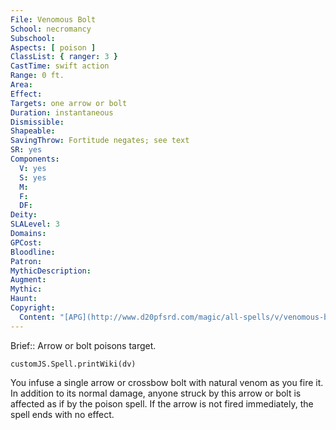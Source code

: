 ```yaml
---
File: Venomous Bolt
School: necromancy
Subschool: 
Aspects: [ poison ]
ClassList: { ranger: 3 }
CastTime: swift action
Range: 0 ft.
Area: 
Effect: 
Targets: one arrow or bolt
Duration: instantaneous
Dismissible: 
Shapeable: 
SavingThrow: Fortitude negates; see text
SR: yes
Components:
  V: yes
  S: yes
  M: 
  F: 
  DF: 
Deity: 
SLALevel: 3
Domains: 
GPCost: 
Bloodline: 
Patron: 
MythicDescription: 
Augment: 
Mythic: 
Haunt: 
Copyright:
  Content: "[APG](http://www.d20pfsrd.com/magic/all-spells/v/venomous-bolt)"
---
```

Brief:: Arrow or bolt poisons target.

```dataviewjs
customJS.Spell.printWiki(dv)
```

You infuse a single arrow or crossbow bolt with natural venom as you fire it. In addition to its normal damage, anyone struck by this arrow or bolt is affected as if by the poison spell. If the arrow is not fired immediately, the spell ends with no effect.
